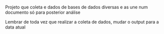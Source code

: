 Projeto que coleta e dados de bases de dados diversas e as une num documento só para posterior análise

Lembrar de toda vez que realizar a coleta de dados, mudar o output para a data atual